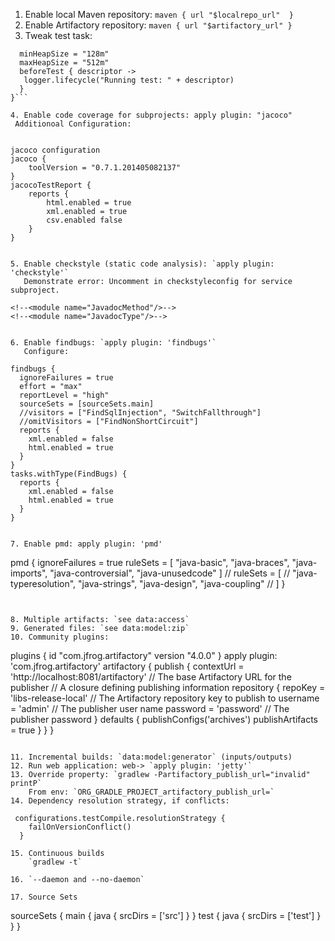 1. Enable local Maven repository: `maven { url "$localrepo_url"  }`   
2. Enable Artifactory repository: `maven { url "$artifactory_url" }`
3. Tweak test task:

  ``` test {
	minHeapSize = "128m"
	maxHeapSize = "512m"
  	beforeTest { descriptor ->
     logger.lifecycle("Running test: " + descriptor)
	}
  }```

4. Enable code coverage for subprojects: apply plugin: "jacoco"
   Additionoal Configuration: 
   
```	
    jacoco configuration  
	jacoco {
		toolVersion = "0.7.1.201405082137"
	}
	jacocoTestReport {
		reports {
			html.enabled = true
			xml.enabled = true
			csv.enabled false
		}
	}
```
   
5. Enable checkstyle (static code analysis): `apply plugin: 'checkstyle'`
   Demonstrate error: Uncomment in checkstyleconfig for service subproject.
```   
    <!--<module name="JavadocMethod"/>-->
	<!--<module name="JavadocType"/>-->
```	
	
6. Enable findbugs: `apply plugin: 'findbugs'`    
   Configure:
```
    findbugs {
      ignoreFailures = true
      effort = "max"
      reportLevel = "high"
      sourceSets = [sourceSets.main]
      //visitors = ["FindSqlInjection", "SwitchFallthrough"]
      //omitVisitors = ["FindNonShortCircuit"]
      reports {
        xml.enabled = false
        html.enabled = true
      }
    }
    tasks.withType(FindBugs) {
      reports {
        xml.enabled = false
        html.enabled = true
      }
    }
```
   
7. Enable pmd: apply plugin: 'pmd'

```
   pmd {
	    ignoreFailures = true
        ruleSets = [
            "java-basic", "java-braces", "java-imports", "java-controversial", "java-unusedcode"
        ]
     // ruleSets = [
     //     "java-typeresolution", "java-strings", "java-design", "java-coupling"
     // ]
    }
```  
  

8. Multiple artifacts: `see data:access`
9. Generated files: `see data:model:zip`  
10. Community plugins:

```
  plugins {
	id "com.jfrog.artifactory" version "4.0.0"
  }
  apply plugin: 'com.jfrog.artifactory'
  artifactory {
   publish {
    contextUrl = 'http://localhost:8081/artifactory' // The base Artifactory URL for the publisher
    // A closure defining publishing information
    repository {
      repoKey = 'libs-release-local'   // The Artifactory repository key to publish to
      username = 'admin'               // The publisher user name
      password = 'password'            // The publisher password
    }
	defaults {
			publishConfigs('archives')
            publishArtifacts = true
        }
    }
  }
```
  
11. Incremental builds: `data:model:generator` (inputs/outputs)  
12. Run web application: web-> `apply plugin: 'jetty'`
13. Override property: `gradlew -Partifactory_publish_url="invalid" printP`
    From env: `ORG_GRADLE_PROJECT_artifactory_publish_url=`
14. Dependency resolution strategy, if conflicts:
```
     configurations.testCompile.resolutionStrategy {
		failOnVersionConflict()
	  }
```	  
15. Continuous builds
    `gradlew -t`

16. `--daemon and --no-daemon`
	
17. Source Sets

```
  sourceSets {
	main {
	  java {
	    srcDirs = ['src']
 	  }
	}
	test {
	  java {
	    srcDirs = ['test']
 	  }
	}
  } 
```